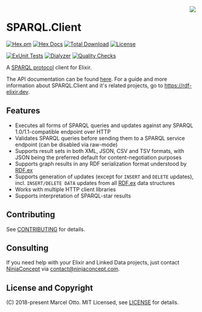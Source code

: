 <img src="sparql-logo.png" align="right" />

# SPARQL.Client

[![Hex.pm](https://img.shields.io/hexpm/v/sparql_client.svg?style=flat-square)](https://hex.pm/packages/sparql_client)
[![Hex Docs](https://img.shields.io/badge/hex-docs-lightgreen.svg)](https://hexdocs.pm/sparql_client/)
[![Total Download](https://img.shields.io/hexpm/dt/sparql_client.svg)](https://hex.pm/packages/sparql_client)
[![License](https://img.shields.io/hexpm/l/sparql_client.svg)](https://github.com/rdf-elixir/sparql_client/blob/master/LICENSE.md)

[![ExUnit Tests](https://github.com/rdf-elixir/sparql_client/actions/workflows/elixir-build-and-test.yml/badge.svg)](https://github.com/rdf-elixir/sparql_client/actions/workflows/elixir-build-and-test.yml)
[![Dialyzer](https://github.com/rdf-elixir/sparql_client/actions/workflows/elixir-dialyzer.yml/badge.svg)](https://github.com/rdf-elixir/sparql_client/actions/workflows/elixir-dialyzer.yml)
[![Quality Checks](https://github.com/rdf-elixir/sparql_client/actions/workflows/elixir-quality-checks.yml/badge.svg)](https://github.com/rdf-elixir/sparql_client/actions/workflows/elixir-quality-checks.yml)


A [SPARQL protocol](https://www.w3.org/TR/sparql11-protocol/) client for Elixir.

The API documentation can be found [here](https://hexdocs.pm/sparql_client/). For a guide and more information about SPARQL.Client and it's related projects, go to <https://rdf-elixir.dev>.


## Features

- Executes all forms of SPARQL queries and updates against any SPARQL 1.0/1.1-compatible endpoint over HTTP
- Validates SPARQL queries before sending them to a SPARQL service endpoint (can be disabled via raw-mode)
- Supports result sets in both XML, JSON, CSV and TSV formats, with JSON being the preferred default for content-negotiation purposes
- Supports graph results in any RDF serialization format understood by [RDF.ex]
- Supports generation of updates (except for `INSERT` and `DELETE` updates), incl. `INSERT/DELETE DATA` updates from all [RDF.ex] data structures
- Works with multiple HTTP client libraries
- Supports interpretation of SPARQL-star results


## Contributing

See [CONTRIBUTING](CONTRIBUTING.md) for details.


## Consulting

If you need help with your Elixir and Linked Data projects, just contact [NinjaConcept](https://www.ninjaconcept.com/) via <contact@ninjaconcept.com>.


## License and Copyright

(C) 2018-present Marcel Otto. MIT Licensed, see [LICENSE](LICENSE.md) for details.


[SPARQL.Client]:        https://hex.pm/packages/sparql_client
[SPARQL.ex]:            https://hex.pm/packages/sparql
[RDF.ex]:               https://hex.pm/packages/rdf
